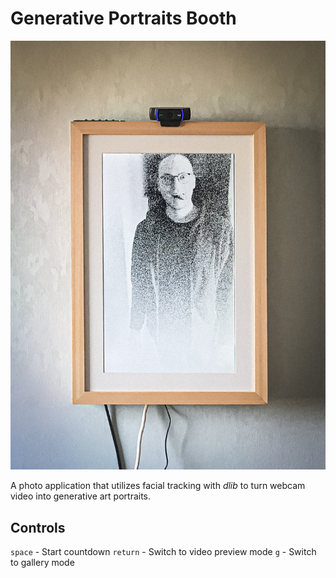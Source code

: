 # Generative Portraits Booth

![Preview Photo](screenshot/camphoto_1804928587-2.jpg)

A photo application that utilizes facial tracking with *dlib* to turn webcam
video into generative art portraits.

## Controls

`space` - Start countdown
`return` - Switch to video preview mode
`g` - Switch to gallery mode
